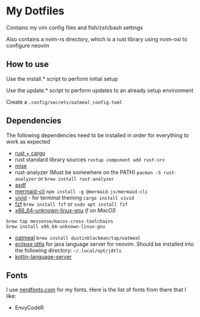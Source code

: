 # My Dotfiles

Contains my vim config files and fish/zsh/bash settings

Also contains a nvim-rs directory, which is a rust library using nvim-oxi to configure neovim

## How to use
Use the install.* script to perform initial setup

Use the update.* script to perform updates to an already setup environment

Create a `.config/secrets/oatmeal_config.toml`

## Dependencies

The following dependencies need to be installed in order for everything to work as expected

- [rust + cargo](https://rustup.rs/) 
- rust standard library sources
`rustup component add rust-src`
- [mise](https://asdf-vm.com/guide/getting-started.html)
- rust-analyzer (Must be somewhere on the PATH)
`pacman -S rust-analyzer` or `brew install rust-analyzer`
- [asdf](https://asdf-vm.com/guide/getting-started.html)
- [mermaid-cli](https://github.com/mermaid-js/mermaid-cli?tab=readme-ov-file#installation) 
`npm install -g @mermaid-js/mermaid-cli`
- [vivid](https://github.com/sharkdp/vivid?tab=readme-ov-file#installation) - for terminal theming 
`cargo install vivid`
- [fzf](https://github.com/junegunn/fzf?tab=readme-ov-file#installation)
`brew install fzf` or `sudo apt install fzf`
- [x86_64-unknown-linux-gnu](https://github.com/messense/homebrew-macos-cross-toolchains/tree/main?tab=readme-ov-file#macos-cross-toolchains) *if on MacOS*
```
brew tap messense/macos-cross-toolchains
brew install x86_64-unknown-linux-gnu
```
- [oatmeal](https://github.com/dustinblackman/oatmeal?tab=readme-ov-file#install)
`brew install dustinblackman/tap/oatmeal`
- [eclipse jdtls](https://github.com/eclipse-jdtls/eclipse.jdt.ls#installation) for java language server for neovim. Should be installed into the following directory: `~/.local/opt/jdtls`
- [kotlin-language-server](https://github.com/fwcd/kotlin-language-server)

## Fonts

I use [nerdfonts.com](https://www.nerdfonts.com/font-downloads) for my fonts. Here is the list of fonts from there that I like:

- EnvyCodeR
